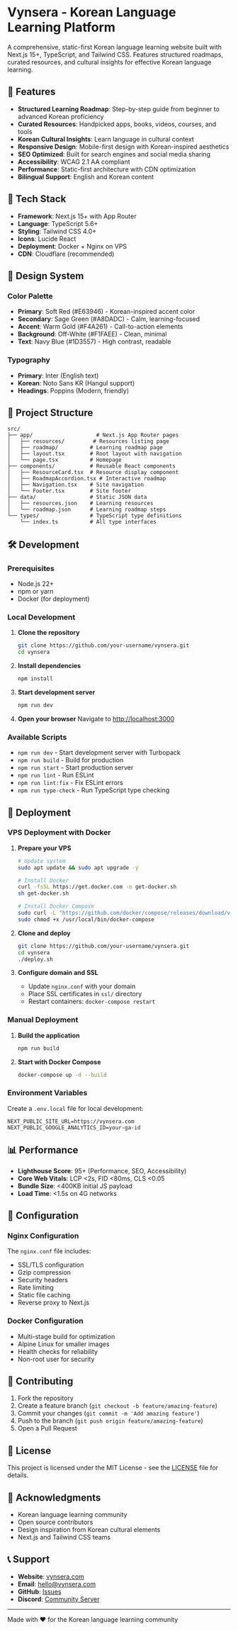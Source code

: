 # Vynsera - Korean Language Learning Platform

A comprehensive, static-first Korean language learning website built with Next.js 15+, TypeScript, and Tailwind CSS. Features structured roadmaps, curated resources, and cultural insights for effective Korean language learning.

## 🌟 Features

- **Structured Learning Roadmap**: Step-by-step guide from beginner to advanced Korean proficiency
- **Curated Resources**: Handpicked apps, books, videos, courses, and tools
- **Korean Cultural Insights**: Learn language in cultural context
- **Responsive Design**: Mobile-first design with Korean-inspired aesthetics
- **SEO Optimized**: Built for search engines and social media sharing
- **Accessibility**: WCAG 2.1 AA compliant
- **Performance**: Static-first architecture with CDN optimization
- **Bilingual Support**: English and Korean content

## 🚀 Tech Stack

- **Framework**: Next.js 15+ with App Router
- **Language**: TypeScript 5.6+
- **Styling**: Tailwind CSS 4.0+
- **Icons**: Lucide React
- **Deployment**: Docker + Nginx on VPS
- **CDN**: Cloudflare (recommended)

## 🎨 Design System

### Color Palette

- **Primary**: Soft Red (#E63946) - Korean-inspired accent color
- **Secondary**: Sage Green (#A8DADC) - Calm, learning-focused
- **Accent**: Warm Gold (#F4A261) - Call-to-action elements
- **Background**: Off-White (#F1FAEE) - Clean, minimal
- **Text**: Navy Blue (#1D3557) - High contrast, readable

### Typography

- **Primary**: Inter (English text)
- **Korean**: Noto Sans KR (Hangul support)
- **Headings**: Poppins (Modern, friendly)

## 📁 Project Structure

```
src/
├── app/                    # Next.js App Router pages
│   ├── resources/         # Resources listing page
│   ├── roadmap/          # Learning roadmap page
│   ├── layout.tsx        # Root layout with navigation
│   └── page.tsx          # Homepage
├── components/           # Reusable React components
│   ├── ResourceCard.tsx  # Resource display component
│   ├── RoadmapAccordion.tsx # Interactive roadmap
│   ├── Navigation.tsx    # Site navigation
│   └── Footer.tsx        # Site footer
├── data/                 # Static JSON data
│   ├── resources.json    # Learning resources
│   └── roadmap.json      # Learning roadmap steps
└── types/                # TypeScript type definitions
    └── index.ts          # All type interfaces
```

## 🛠️ Development

### Prerequisites

- Node.js 22+
- npm or yarn
- Docker (for deployment)

### Local Development

1. **Clone the repository**

   ```bash
   git clone https://github.com/your-username/vynsera.git
   cd vynsera
   ```

2. **Install dependencies**

   ```bash
   npm install
   ```

3. **Start development server**

   ```bash
   npm run dev
   ```

4. **Open your browser**
   Navigate to [http://localhost:3000](http://localhost:3000)

### Available Scripts

- `npm run dev` - Start development server with Turbopack
- `npm run build` - Build for production
- `npm run start` - Start production server
- `npm run lint` - Run ESLint
- `npm run lint:fix` - Fix ESLint errors
- `npm run type-check` - Run TypeScript type checking

## 🚀 Deployment

### VPS Deployment with Docker

1. **Prepare your VPS**

   ```bash
   # Update system
   sudo apt update && sudo apt upgrade -y

   # Install Docker
   curl -fsSL https://get.docker.com -o get-docker.sh
   sh get-docker.sh

   # Install Docker Compose
   sudo curl -L "https://github.com/docker/compose/releases/download/v2.20.0/docker-compose-$(uname -s)-$(uname -m)" -o /usr/local/bin/docker-compose
   sudo chmod +x /usr/local/bin/docker-compose
   ```

2. **Clone and deploy**

   ```bash
   git clone https://github.com/your-username/vynsera.git
   cd vynsera
   ./deploy.sh
   ```

3. **Configure domain and SSL**
   - Update `nginx.conf` with your domain
   - Place SSL certificates in `ssl/` directory
   - Restart containers: `docker-compose restart`

### Manual Deployment

1. **Build the application**

   ```bash
   npm run build
   ```

2. **Start with Docker Compose**
   ```bash
   docker-compose up -d --build
   ```

### Environment Variables

Create a `.env.local` file for local development:

```env
NEXT_PUBLIC_SITE_URL=https://vynsera.com
NEXT_PUBLIC_GOOGLE_ANALYTICS_ID=your-ga-id
```

## 📊 Performance

- **Lighthouse Score**: 95+ (Performance, SEO, Accessibility)
- **Core Web Vitals**: LCP <2s, FID <80ms, CLS <0.05
- **Bundle Size**: <400KB initial JS payload
- **Load Time**: <1.5s on 4G networks

## 🔧 Configuration

### Nginx Configuration

The `nginx.conf` file includes:

- SSL/TLS configuration
- Gzip compression
- Security headers
- Rate limiting
- Static file caching
- Reverse proxy to Next.js

### Docker Configuration

- Multi-stage build for optimization
- Alpine Linux for smaller images
- Health checks for reliability
- Non-root user for security

## 🤝 Contributing

1. Fork the repository
2. Create a feature branch (`git checkout -b feature/amazing-feature`)
3. Commit your changes (`git commit -m 'Add amazing feature'`)
4. Push to the branch (`git push origin feature/amazing-feature`)
5. Open a Pull Request

## 📝 License

This project is licensed under the MIT License - see the [LICENSE](LICENSE) file for details.

## 🙏 Acknowledgments

- Korean language learning community
- Open source contributors
- Design inspiration from Korean cultural elements
- Next.js and Tailwind CSS teams

## 📞 Support

- **Website**: [vynsera.com](https://vynsera.com)
- **Email**: hello@vynsera.com
- **GitHub**: [Issues](https://github.com/your-username/vynsera/issues)
- **Discord**: [Community Server](https://discord.gg/vynsera)

---

Made with ❤️ for the Korean language learning community
